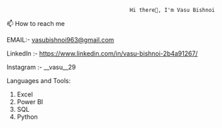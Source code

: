                                            Hi there👋, I'm Vasu Bishnoi

📫 How to reach me 
   
   EMAIL:- vasubishnoi963@gmail.com
   
   LinkedIn :- https://www.linkedin.com/in/vasu-bishnoi-2b4a91267/
   
   Instagram :- __vasu__29

Languages and Tools:
1) Excel
2) Power BI
3) SQL
4) Python
<!---
vasu292929/vasu292929 is a ✨ special ✨ repository because its `README.md` (this file) appears on your GitHub profile.
You can click the Preview link to take a look at your changes.
--->

